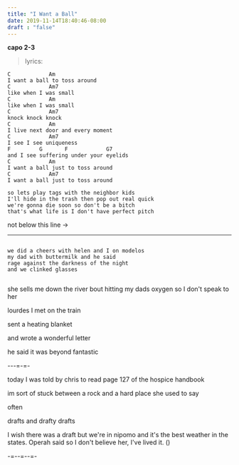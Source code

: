 ```yaml
---
title: "I Want a Ball"
date: 2019-11-14T18:40:46-08:00
draft : "false"
---
```




**capo 2-3**

> lyrics:

```
C            Am
I want a ball to toss around
C            Am7
like when I was small
C            Am
like when I was small
C            Am7
knock knock knock
C            Am
I live next door and every moment
C            Am7
I see I see uniqueness
F         G       F            G7
and I see suffering under your eyelids
C            Am
I want a ball just to toss around
C            Am7
I want a ball just to toss around

so lets play tags with the neighbor kids
I'll hide in the trash then pop out real quick
we're gonna die soon so don't be a bitch
that's what life is I don't have perfect pitch

```

not below this line →

___

```

we did a cheers with helen and I on modelos
my dad with buttermilk and he said  
rage against the darkness of the night
and we clinked glasses


```


she sells me down the river
bout hitting my dads oxygen
so I don't speak to her


lourdes I met on the train

sent a heating blanket

and wrote a wonderful letter


he said it was beyond fantastic



---=-=-


today I was told by chris to read page 127 of the hospice handbook

im sort of stuck between a rock and a hard place she used to say

often

drafts and drafty drafts

I wish there was a draft but we're in nipomo and it's the best weather in the states. Operah said so I don't believe her, I've lived it. ()

-=--=--=-
